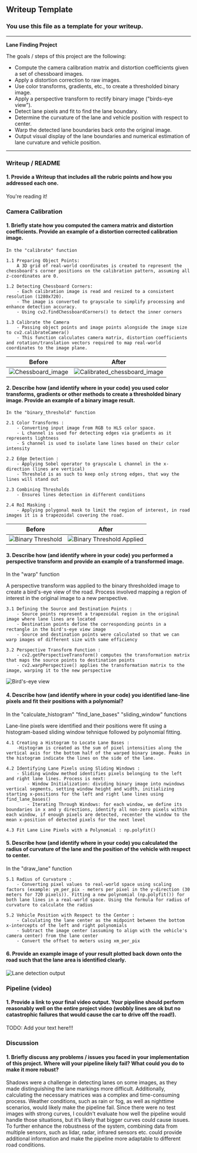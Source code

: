 ## Writeup Template

### You use this file as a template for your writeup.

---

**Lane Finding Project**

The goals / steps of this project are the following:

* Compute the camera calibration matrix and distortion coefficients given a set of chessboard images.
* Apply a distortion correction to raw images.
* Use color transforms, gradients, etc., to create a thresholded binary image.
* Apply a perspective transform to rectify binary image ("birds-eye view").
* Detect lane pixels and fit to find the lane boundary.
* Determine the curvature of the lane and vehicle position with respect to center.
* Warp the detected lane boundaries back onto the original image.
* Output visual display of the lane boundaries and numerical estimation of lane curvature and vehicle position.

[//]: # (Image References)

[image1]: ./examples/undistort_output.png "Undistorted"
[image2]: ./test_images/test1.jpg "Road Transformed"
[image3]: ./examples/binary_combo_example.jpg "Binary Example"
[image4]: ./examples/warped_straight_lines.jpg "Warp Example"
[image5]: ./examples/color_fit_lines.jpg "Fit Visual"
[image6]: ./examples/example_output.jpg "Output"
[video1]: ./project_video.mp4 "Video"

---

### Writeup / README

#### 1. Provide a Writeup that includes all the rubric points and how you addressed each one.

You're reading it!

### Camera Calibration

#### 1. Briefly state how you computed the camera matrix and distortion coefficients. Provide an example of a distortion corrected calibration image.
    In the "calibrate" function

    1.1 Preparing Object Points:
        A 3D grid of real-world coordinates is created to represent the chessboard's corner positions on the calibration pattern, assuming all z-coordinates are 0.

    1.2 Detecting Chessboard Corners:
        - Each calibration image is read and resized to a consistent resolution (1280x720).
        - The image is converted to grayscale to simplify processing and enhance detection accuracy.
        - Using cv2.findChessboardCorners() to detect the inner corners

    1.3 Calibrate the Camera
        - Passing object points and image points alongside the image size to cv2.calibrateCamera()
        - This function calculates camera matrix, distortion coefficients and rotation/translation vectors required to map real-world coordinates to the image plane.

| Before | After |
| ------------- | ------------- |
| ![Chessboard_image](camera_cal/calibration1.jpg) | ![Calibrated_chessboard_image](undistorted_chessboard.jpg) |

#### 2. Describe how (and identify where in your code) you used color transforms, gradients or other methods to create a thresholded binary image.  Provide an example of a binary image result.

    In the "binary_threshold" function

    2.1 Color Transforms :
        - Converting input image from RGB to HLS color space.
        - L channel is used for detecting edges via gradients as it represents lightness 
        - S channel is used to isolate lane lines based on their color intensity

    2.2 Edge Detection :
        - Applying Sobel operator to grayscale L channel in the x-direction (lines are vertical)
        - Threshold is as such to keep only strong edges, that way the lines will stand out

    2.3 Combining Thresholds
        - Ensures lines detection in different conditions

    2.4 RoI Masking :
        - Applying polygonal mask to limit the region of interest, in road images it is a trapezoidal covering the road.

| Before  | After |
| ------------- | ------------- |
| ![Binary Threshold](test_images/test2.jpg)| ![Binary Threshold Applied](masked.jpg) |

#### 3. Describe how (and identify where in your code) you performed a perspective transform and provide an example of a transformed image.

In the "warp" function

A perspective transform was applied to the binary thresholded image to create a bird's-eye view of the road. Process involved mapping a region of interest in the original image to a new perspective.

    3.1 Defining the Source and Destination Points :
        - Source points represent a trapezoidal region in the original image where lane lines are located
        - Destination points define the corresponding points in a rectangle in the bird's-eye view image
        - Source and destination points were calculated so that we can warp images of different size with same efficiency 

    3.2 Perspective Transform Function :
        - cv2.getPerspectiveTransform() computes the transformation matrix that maps the source points to destination points
        - cv2.warpPerspective() applies the transformation matrix to the image, warping it to the new perspective


![Bird's-eye view](warped.jpg "Bird's-eye view")

#### 4. Describe how (and identify where in your code) you identified lane-line pixels and fit their positions with a polynomial?

In the "calculate_histogram" "find_lane_bases" "sliding_window" functions

Lane-line pixels were identified and their positions were fit using a histogram-based sliding window tehnique followed by polynomial fitting.

    4.1 Creating a Histogram to Locate Lane Bases :
        -Histogram is created as the sum of pixel intensities along the vertical axis for the bottom half of the warped binary image. Peaks in the histogram indicate the lines on the side of the lane.

    4.2 Identifying Lane Pixels using Sliding Windows : 
        - Sliding window method identifies pixels belonging to the left and right lane lines. Process is next:
            - Window Initialization: dividing binary image into nwindows vertical segments, setting window height and width, initializing starting x-positions for the left and right lane lines using find_lane_bases()
            - Iterating Through Windows: for each window, we define its boundaries in x and y directions, identify all non-zero pixels within each window, if enough pixels are detected, recenter the window to the mean x-position of detected pixels for the next level

    4.3 Fit Lane Line Pixels with a Polynomial : np.polyfit()

#### 5. Describe how (and identify where in your code) you calculated the radius of curvature of the lane and the position of the vehicle with respect to center.

In the "draw_lane" function

    5.1 Radius of Curvature :
        - Converting pixel values to real-world space using scaling factors (example: ym_per_pix - meters per pixel in the y-direction (30 meters for 720 pixels)). Fitting a new polynomial (np.polyfit()) for both lane lines in a real-world space. Using the formula for radius of curvature to calculate the radius
    
    5.2 Vehicle Position with Respect to the Center :
        - Calculating the lane center as the midpoint between the bottom x-intercepts of the left and right polynomials
        - Subtract the image center (assuming to align with the vehicle's camera center) from the lane center
        - Convert the offset to meters using xm_per_pix


#### 6. Provide an example image of your result plotted back down onto the road such that the lane area is identified clearly.

![Lane detection output](final_image.jpg "Final output")

### Pipeline (video)

#### 1. Provide a link to your final video output.  Your pipeline should perform reasonably well on the entire project video (wobbly lines are ok but no catastrophic failures that would cause the car to drive off the road!).

TODO: Add your text here!!!

### Discussion

#### 1. Briefly discuss any problems / issues you faced in your implementation of this project.  Where will your pipeline likely fail?  What could you do to make it more robust?

Shadows were a challenge in detecting lanes on some images, as they made distinguishing the lane markings more difficult. Additionally, calculating the necessary matrices was a complex and time-consuming process.
Weather conditions, such as rain or fog, as well as nighttime scenarios, would likely make the pipeline fail. Since there were no test images with strong curves, I couldn't evaluate how well the pipeline would handle those situations, but it’s likely that bigger curves could cause issues.
To further enhance the robustness of the system, combining data from multiple sensors, such as lidar, radar, infrared sensors etc. could provide additional information and make the pipeline more adaptable to different road conditions.

